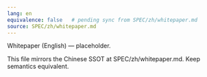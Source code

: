 ```yaml
---
lang: en
equivalence: false   # pending sync from SPEC/zh/whitepaper.md
source: SPEC/zh/whitepaper.md
---
```


Whitepaper (English) — placeholder.

This file mirrors the Chinese SSOT at SPEC/zh/whitepaper.md. Keep semantics equivalent.


